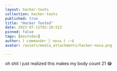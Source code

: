 ```yaml
---
layout: hacker-toots
collection: hacker-toots
published: true
title: "Hacker Tooted"
date: 2023-07-11T02:10:51Z
pinned: false
tags: [mastodon]
author: ⸸ commander ░ nova ⸸ :~$
avatar: /assets/media_attachments/hacker-nova.png

---
```


<p>oh shit i just realized this makes my body count 21 😂​</p>


